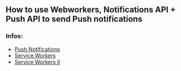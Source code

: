 ## How to use Webworkers, Notifications API + Push API to send Push notifications

### Infos:

+ [Push Notifications](https://developers.google.com/web/ilt/pwa/introduction-to-push-notifications)
+ [Service Workers](https://developers.google.com/web/fundamentals/primers/service-workers/)
+ [Service Workers II](https://medium.com/samsung-internet-dev/a-beginners-guide-to-service-workers-f76abf1960f6)

